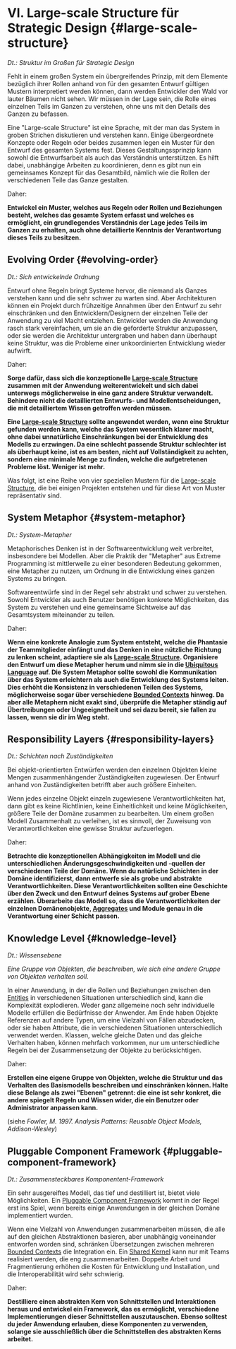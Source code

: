 # VI. Large-scale Structure für Strategic Design {#large-scale-structure}

*Dt.: Struktur im Großen für Strategic Design*

Fehlt in einem großen System ein übergreifendes Prinzip, mit dem
Elemente bezüglich ihrer Rollen anhand von für den gesamten Entwurf gültigen
Mustern interpretiert werden können, dann werden Entwickler den Wald
vor lauter Bäumen nicht sehen. Wir müssen in der Lage sein, die Rolle
eines einzelnen Teils im Ganzen zu verstehen, ohne uns mit den Details
des Ganzen zu befassen.

Eine "Large-scale Structure" ist eine Sprache, mit der man das System 
in groben Strichen diskutieren und verstehen kann. Einige übergeordnete
Konzepte oder Regeln oder beides zusammen legen ein Muster für den
Entwurf des
gesamten Systems fest. Dieses Gestaltungssprinzip kann sowohl die
Entwurfsarbeit als auch das Verständnis unterstützen. Es hilft dabei,
unabhängige
Arbeiten zu koordinieren, denn es gibt nun ein gemeinsames Konzept für
das
Gesamtbild, nämlich wie die Rollen der verschiedenen Teile das Ganze
gestalten.

Daher:

**Entwickel ein Muster, welches aus Regeln oder Rollen und Beziehungen
besteht, welches das gesamte System erfasst und welches es ermöglicht, 
ein grundlegendes Verständnis der Lage
jedes Teils im Ganzen zu erhalten, auch ohne detaillierte Kenntnis der
Verantwortung dieses Teils zu besitzen.**

## Evolving Order {#evolving-order}

*Dt.: Sich entwickelnde Ordnung*

Entwurf ohne Regeln bringt Systeme hervor, die niemand als Ganzes
verstehen kann und die sehr schwer zu warten sind. Aber Architekturen
können ein Projekt durch frühzeitige Annahmen über den Entwurf zu
sehr einschränken und den Entwicklern/Designern der einzelnen Teile
der Anwendung zu viel Macht entziehen. Entwickler werden die Anwendung 
rasch stark vereinfachen, um sie an die
geforderte Struktur anzupassen, oder sie werden die Architektur
untergraben und haben dann überhaupt keine Struktur, was die Probleme
einer
unkoordinierten Entwicklung wieder aufwirft.

Daher:

**Sorge dafür, dass sich die konzeptionelle [Large-scale
Structure](#large-scale-structure) zusammen mit der
Anwendung weiterentwickelt und sich dabei unterwegs möglicherweise in eine ganz
andere Struktur verwandelt. Behindere nicht die detaillierten Entwurfs- 
und Modellentscheidungen, die mit detailliertem Wissen
getroffen werden müssen.**

**Eine [Large-scale Structure](#large-scale-structure) sollte
angewendet werden, wenn eine Struktur
gefunden werden kann, welche das System wesentlich klarer macht, ohne
dabei unnatürliche Einschränkungen bei der Entwicklung des Modells
zu erzwingen. Da eine schlecht passende Struktur schlechter ist als
überhaupt keine, ist es am besten, nicht auf Vollständigkeit zu
achten, sondern
eine minimale Menge zu finden, welche die aufgetretenen Probleme löst.
Weniger ist mehr.**

Was folgt, ist eine Reihe von vier speziellen Mustern für die
[Large-scale Structure](#large-scale-structure),
die bei einigen Projekten entstehen und für diese Art von
Muster repräsentativ sind.

## System Metaphor {#system-metaphor}

*Dt.: System-Metapher*

Metaphorisches Denken ist in der Softwareentwicklung weit verbreitet,
insbesondere bei Modellen. Aber die Praktik der "Metapher" aus Extreme Programming ist mittlerweile zu einer besonderen Bedeutung gekommen, eine
Metapher zu nutzen, um Ordnung in die Entwicklung eines ganzen Systems
zu bringen.

Softwareentwürfe sind in der Regel sehr abstrakt und schwer zu
verstehen. Sowohl Entwickler als auch Benutzer benötigen konkrete
Möglichkeiten, das System zu verstehen und eine gemeinsame Sichtweise
auf das Gesamtsystem miteinander zu teilen.

Daher:

**Wenn eine konkrete Analogie zum System entsteht, welche die Phantasie
der Teammitglieder einfängt und das Denken in eine nützliche Richtung
zu lenken scheint, adaptiere sie als [Large-scale
Structure](#large-scale-structure). Organisiere
den Entwurf um diese Metapher herum und nimm sie in die [Ubiquitous
Language](#ubiquitous-language) auf. Die System Metaphor sollte sowohl
die Kommunikation über das System erleichtern als auch die Entwicklung
des Systems leiten. Dies erhöht die Konsistenz in verschiedenen
Teilen des Systems, möglicherweise sogar über verschiedene [Bounded
Contexts](#bounded-context) hinweg. Da aber alle Metaphern nicht exakt
sind, überprüfe die Metapher ständig auf Übertreibungen oder
Ungeeignetheit und sei dazu bereit, sie fallen zu lassen, wenn sie dir
im Weg steht.**

## Responsibility Layers {#responsibility-layers}

*Dt.: Schichten nach Zuständigkeiten*

Bei objekt-orientierten Entwürfen werden den einzelnen Objekten kleine
Mengen zusammenhängender Zuständigkeiten zugewiesen. Der Entwurf anhand 
von Zuständigkeiten betrifft aber auch größere Einheiten.

Wenn jedes einzelne Objekt einzeln zugewiesene Verantwortlichkeiten
hat, dann gibt es keine Richtlinien, keine Einheitlichkeit und keine
Möglichkeiten, größere Teile der Domäne zusammen zu bearbeiten. Um
einem großen Modell Zusammenhalt zu verleihen, ist es sinnvoll, der
Zuweisung von Verantwortlichkeiten eine gewisse Struktur aufzuerlegen.

Daher:

**Betrachte die konzeptionellen Abhängigkeiten im Modell und die
unterschiedlichen Änderungsgeschwindigkeiten und -quellen der
verschiedenen Teile der Domäne. Wenn du natürliche Schichten in der
Domäne identifizierst, dann entwerfe sie als grobe und abstrakte
Verantwortlichkeiten. Diese Verantwortlichkeiten sollten eine
Geschichte über den Zweck und den Entwurf deines Systems auf grober
Ebene erzählen. Überarbeite das Modell so, dass die
Verantwortlichkeiten der einzelnen Domänenobjekte,
[Aggregates](#aggregate) und Module genau in die
Verantwortung einer Schicht passen.**

## Knowledge Level {#knowledge-level}

*Dt.: Wissensebene*

*Eine Gruppe von Objekten, die beschreiben, wie sich eine andere
Gruppe von Objekten verhalten soll.*

In einer Anwendung, in der die Rollen und Beziehungen zwischen den
[Entities](#entity) in verschiedenen Situationen unterschiedlich sind, kann die
Komplexität explodieren. Weder ganz allgemeine noch sehr individuelle
Modelle erfüllen die Bedürfnisse der Anwender. Am Ende haben Objekte
Referenzen auf andere Typen, um eine Vielzahl von Fällen abzudecken,
oder sie haben Attribute, die in verschiedenen Situationen
unterschiedlich
verwendet werden.  Klassen, welche gleiche Daten und das gleiche
Verhalten haben, können mehrfach vorkommen, nur um unterschiedliche
Regeln
bei der Zusammensetzung der Objekte zu berücksichtigen.

Daher:

**Erstellen eine eigene Gruppe von Objekten, welche die Struktur und
das Verhalten des Basismodells beschreiben und einschränken können.
Halte diese Belange als zwei "Ebenen" getrennt: die eine ist sehr
konkret, die andere spiegelt Regeln und Wissen wider, die ein
Benutzer oder Administrator anpassen kann.**

(siehe *Fowler, M. 1997.  Analysis Patterns: Reusable Object Models,
Addison-Wesley*)

## Pluggable Component Framework {#pluggable-component-framework}

*Dt.: Zusammensteckbares Komponentent-Framework*

Ein sehr ausgereiftes Modell, das tief und destilliert ist, bietet viele Möglichkeiten. Ein [Pluggable Component
Framework](#pluggable-knowledge-framework) kommt in der Regel erst ins
Spiel, wenn bereits einige Anwendungen in der gleichen Domäne
implementiert wurden.

Wenn eine Vielzahl von Anwendungen zusammenarbeiten müssen, die alle
auf den gleichen Abstraktionen basieren, aber unabhängig voneinander
entworfen worden sind, schränken Übersetzungen zwischen mehreren 
[Bounded Contexts](#bounded-context) die Integration ein.  Ein 
[Shared Kernel](#shared-kernel) kann nur mit Teams realisiert werden, 
die eng zusammenarbeiten. Doppelte Arbeit und Fragmentierung erhöhen 
die Kosten für Entwicklung und Installation, und die Interoperabilität
wird sehr schwierig.

Daher:

**Destilliere einen abstrakten Kern von Schnittstellen und
Interaktionen heraus und entwickel ein Framework, das es ermöglicht,
verschiedene Implementierungen dieser Schnittstellen auszutauschen.
Ebenso solltest du jeder Anwendung erlauben, diese Komponenten zu
verwenden, solange sie ausschließlich über die Schnittstellen des
abstrakten Kerns arbeitet.**
